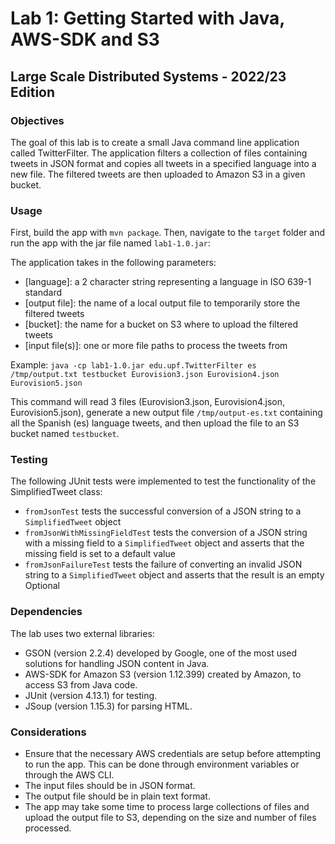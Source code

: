 # Lab 1: Getting Started with Java, AWS-SDK and S3
## Large Scale Distributed Systems - 2022/23 Edition

### Objectives
The goal of this lab is to create a small Java command line application called TwitterFilter. The application filters a collection of files containing tweets in JSON format and copies all tweets in a specified language into a new file. The filtered tweets are then uploaded to Amazon S3 in a given bucket.

### Usage
First, build the app with `mvn package`. Then, navigate to the `target` folder and run the app with the jar file named `lab1-1.0.jar`:

The application takes in the following parameters:

- [language]: a 2 character string representing a language in ISO 639-1 standard
- [output file]: the name of a local output file to temporarily store the filtered tweets
- [bucket]: the name for a bucket on S3 where to upload the filtered tweets
- [input file(s)]: one or more file paths to process the tweets from

Example: `java -cp lab1-1.0.jar edu.upf.TwitterFilter es /tmp/output.txt testbucket Eurovision3.json Eurovision4.json Eurovision5.json`

This command will read 3 files (Eurovision3.json, Eurovision4.json, Eurovision5.json), generate a new output file `/tmp/output-es.txt` containing all the Spanish (es) language tweets, and then upload the file to an S3 bucket named `testbucket`.

### Testing
The following JUnit tests were implemented to test the functionality of the SimplifiedTweet class:

- `fromJsonTest` tests the successful conversion of a JSON string to a `SimplifiedTweet` object
- `fromJsonWithMissingFieldTest` tests the conversion of a JSON string with a missing field to a `SimplifiedTweet` object and asserts that the missing field is set to a default value
- `fromJsonFailureTest` tests the failure of converting an invalid JSON string to a `SimplifiedTweet` object and asserts that the result is an empty Optional

### Dependencies
The lab uses two external libraries:

- GSON (version 2.2.4) developed by Google, one of the most used solutions for handling JSON content in Java.
- AWS-SDK for Amazon S3 (version 1.12.399) created by Amazon, to access S3 from Java code.
- JUnit (version 4.13.1) for testing.
- JSoup (version 1.15.3) for parsing HTML.

### Considerations
- Ensure that the necessary AWS credentials are setup before attempting to run the app. This can be done through environment variables or through the AWS CLI.
- The input files should be in JSON format.
- The output file should be in plain text format.
- The app may take some time to process large collections of files and upload the output file to S3, depending on the size and number of files processed.